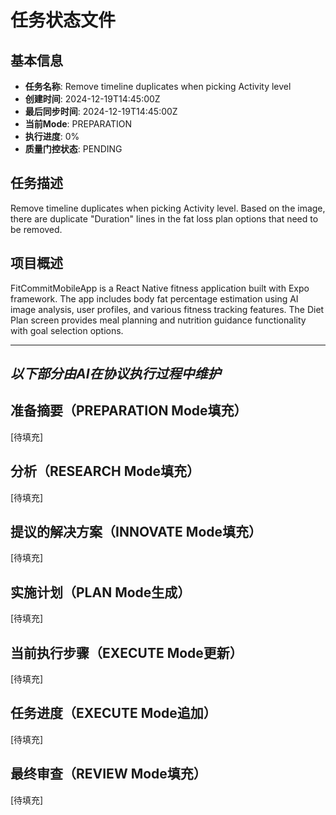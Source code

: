 # 任务状态文件

## 基本信息
- **任务名称**: Remove timeline duplicates when picking Activity level
- **创建时间**: 2024-12-19T14:45:00Z
- **最后同步时间**: 2024-12-19T14:45:00Z
- **当前Mode**: PREPARATION
- **执行进度**: 0%
- **质量门控状态**: PENDING

## 任务描述
Remove timeline duplicates when picking Activity level. Based on the image, there are duplicate "Duration" lines in the fat loss plan options that need to be removed.

## 项目概述
FitCommitMobileApp is a React Native fitness application built with Expo framework. The app includes body fat percentage estimation using AI image analysis, user profiles, and various fitness tracking features. The Diet Plan screen provides meal planning and nutrition guidance functionality with goal selection options.

---
*以下部分由AI在协议执行过程中维护*
---

## 准备摘要（PREPARATION Mode填充）
[待填充]

## 分析（RESEARCH Mode填充）
[待填充]

## 提议的解决方案（INNOVATE Mode填充）
[待填充]

## 实施计划（PLAN Mode生成）
[待填充]

## 当前执行步骤（EXECUTE Mode更新）
[待填充]

## 任务进度（EXECUTE Mode追加）
[待填充]

## 最终审查（REVIEW Mode填充）
[待填充]
